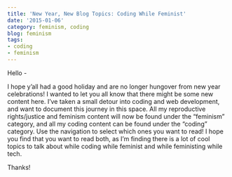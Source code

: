 ```yaml
---
title: 'New Year, New Blog Topics: Coding While Feminist'
date: '2015-01-06'
category: feminism, coding
blog: feminism
tags:
- coding
- feminism
---
```


Hello -

I hope y’all had a good holiday and are no longer hungover from new year celebrations! I wanted to let you all know that there might be some new content here. I’ve taken a small detour into coding and web development, and want to document this journey in this space. All my reproductive rights/justice and feminism content will now be found under the “feminism” category, and all my coding content can be found under the “coding” category. Use the navigation to select which ones you want to read! I hope you find that you want to read both, as I’m finding there is a lot of cool topics to talk about while coding while feminist and while feministing while tech.

Thanks!
